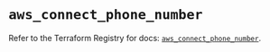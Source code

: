 # `aws_connect_phone_number`

Refer to the Terraform Registry for docs: [`aws_connect_phone_number`](https://registry.terraform.io/providers/hashicorp/aws/5.77.0/docs/resources/connect_phone_number).
